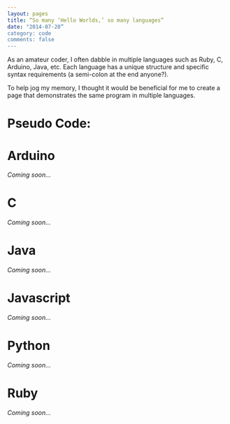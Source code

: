 ```yaml
---
layout: pages
title: “So many ‘Hello Worlds,’ so many languages”
date: "2014-07-20”
category: code
comments: false
---
```


As an amateur coder, I often dabble in multiple languages such as Ruby, C, Arduino, Java, etc. Each language has a unique structure and specific syntax requirements (a semi-colon at the end anyone?). 

To help jog my memory, I thought it would be beneficial for me to create a page that demonstrates the same program in multiple languages.

# Pseudo Code:

# Arduino

*Coming soon…*

# C

*Coming soon…*

# Java

*Coming soon…*

# Javascript

*Coming soon…*

# Python

*Coming soon…*

# Ruby

*Coming soon…*
